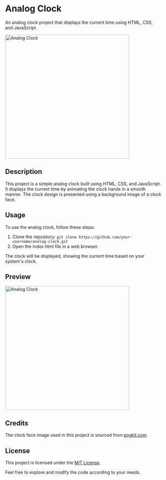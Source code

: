 # Analog Clock

An analog clock project that displays the current time using HTML, CSS, and JavaScript.

<img src="clock.png" alt="Analog Clock" width="400" height="400">

## Description

This project is a simple analog clock built using HTML, CSS, and JavaScript. It displays the current time by animating the clock hands in a smooth manner. The clock design is presented using a background image of a clock face.

## Usage

To use the analog clock, follow these steps:

1. Clone the repository: `git clone https://github.com/your-username/analog-clock.git`
2. Open the index.html file in a web browser.

The clock will be displayed, showing the current time based on your system's clock.

## Preview

<img src="./clock.png" alt="Analog Clock" width="400" height="400">

## Credits

The clock face image used in this project is sourced from [pngkit.com](https://www.pngkit.com/png/full/135-1352157_clock-with-no-hands.png).

## License

This project is licensed under the [MIT License](LICENSE).

Feel free to explore and modify the code according to your needs.
